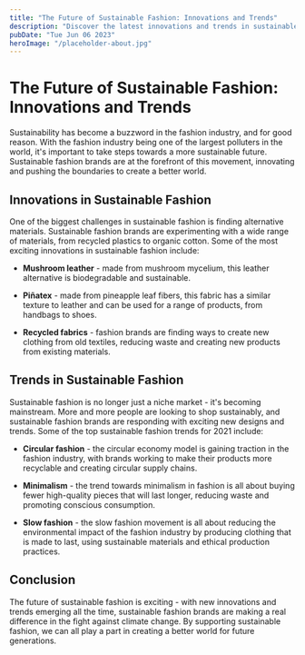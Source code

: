 ```yaml
---
title: "The Future of Sustainable Fashion: Innovations and Trends"
description: "Discover the latest innovations and trends in sustainable fashion. Learn how sustainable fashion brands are shaping the future of fashion while preserving the planet. Read on to find out more."
pubDate: "Tue Jun 06 2023"
heroImage: "/placeholder-about.jpg"
---
```


# The Future of Sustainable Fashion: Innovations and Trends

Sustainability has become a buzzword in the fashion industry, and for good reason. With the fashion industry being one of the largest polluters in the world, it&#39;s important to take steps towards a more sustainable future. Sustainable fashion brands are at the forefront of this movement, innovating and pushing the boundaries to create a better world.

## Innovations in Sustainable Fashion

One of the biggest challenges in sustainable fashion is finding alternative materials. Sustainable fashion brands are experimenting with a wide range of materials, from recycled plastics to organic cotton. Some of the most exciting innovations in sustainable fashion include:

- **Mushroom leather** - made from mushroom mycelium, this leather alternative is biodegradable and sustainable.

- **Piñatex** - made from pineapple leaf fibers, this fabric has a similar texture to leather and can be used for a range of products, from handbags to shoes.

- **Recycled fabrics** - fashion brands are finding ways to create new clothing from old textiles, reducing waste and creating new products from existing materials.

## Trends in Sustainable Fashion

Sustainable fashion is no longer just a niche market - it&#39;s becoming mainstream. More and more people are looking to shop sustainably, and sustainable fashion brands are responding with exciting new designs and trends. Some of the top sustainable fashion trends for 2021 include:

- **Circular fashion** - the circular economy model is gaining traction in the fashion industry, with brands working to make their products more recyclable and creating circular supply chains.

- **Minimalism** - the trend towards minimalism in fashion is all about buying fewer high-quality pieces that will last longer, reducing waste and promoting conscious consumption.

- **Slow fashion** - the slow fashion movement is all about reducing the environmental impact of the fashion industry by producing clothing that is made to last, using sustainable materials and ethical production practices.

## Conclusion

The future of sustainable fashion is exciting - with new innovations and trends emerging all the time, sustainable fashion brands are making a real difference in the fight against climate change. By supporting sustainable fashion, we can all play a part in creating a better world for future generations.